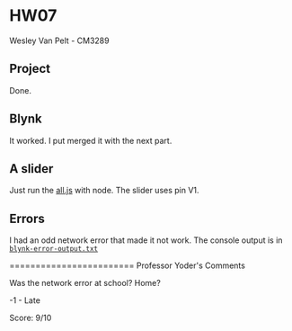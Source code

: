 # HW07
Wesley Van Pelt - CM3289

## Project
Done.

## Blynk
It worked.  I put merged it with the next part.

## A slider
Just run the [all.js](all.js) with node.  The slider uses pin V1.

## Errors
I had an odd network error that made it not work.  The console output is in [`blynk-error-output.txt`](blynk-error-output.txt)

========================
Professor Yoder's Comments

Was the network error at school?  Home?

-1 - Late

Score:  9/10